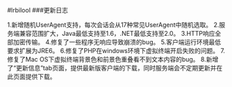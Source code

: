 #lrbilool
###更新日志

1.新增随机UserAgent支持，每次会话会从17种常见UserAgent中随机选取。
2.服务端兼容范围扩大，Java最低支持至1.6，.NET最低支持至2.0。
3.HTTP响应全部加密传输。
4.修复了一些程序无响应导致崩溃的bug。
5.客户端运行环境最低要求扩展为JRE6。
6.修复了PHP在windows环境下虚拟终端开启失败的问题。
7.修复了Mac OS下虚拟终端背景色和前景色重叠看不到文本内容的bug。
8.新增了“更新信息”tab页面，提供最新版客户端的下载，同时服务端会不定期更新并在此页面提供下载。
